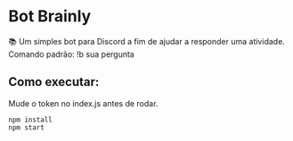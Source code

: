 # Bot Brainly
📚 Um simples bot para Discord a fim de ajudar a responder uma atividade.</br>
Comando padrão: !b sua pergunta</br>
## Como executar:</br>
Mude o token no index.js antes de rodar.
```
npm install
npm start
```
